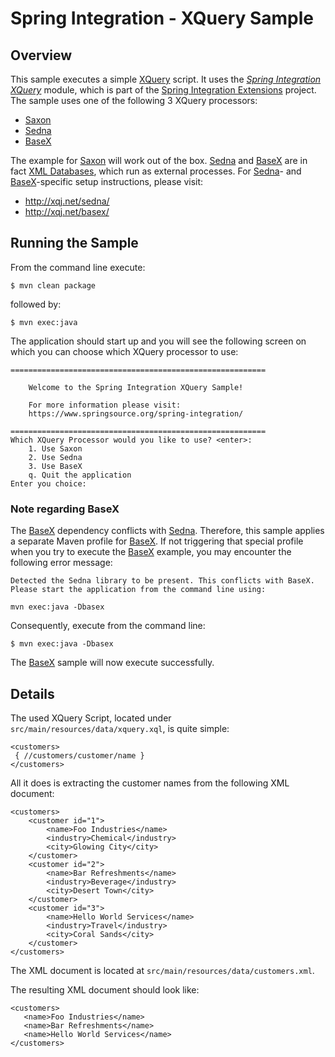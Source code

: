 Spring Integration - XQuery Sample
==================================

## Overview

This sample executes a simple [XQuery][] script. It uses the *[Spring Integration XQuery][]* module, which is part of the [Spring Integration Extensions][] project. The sample uses one of the following 3 XQuery processors:

* [Saxon][]
* [Sedna][]
* [BaseX][]

The example for [Saxon][] will work out of the box. [Sedna][] and [BaseX][] are in fact [XML Databases][], which run as external processes. For [Sedna][]- and [BaseX][]-specific setup instructions, please visit:

* http://xqj.net/sedna/
* http://xqj.net/basex/

## Running the Sample

From the command line execute:

	$ mvn clean package

followed by:

	$ mvn exec:java

The application should start up and you will see the following screen on which you can choose which XQuery processor to use:

	=========================================================

	    Welcome to the Spring Integration XQuery Sample!

	    For more information please visit:
	    https://www.springsource.org/spring-integration/

	=========================================================
	Which XQuery Processor would you like to use? <enter>:
		1. Use Saxon
		2. Use Sedna
		3. Use BaseX
		q. Quit the application
	Enter you choice:

### Note regarding BaseX

The [BaseX][] dependency conflicts with [Sedna][]. Therefore, this sample applies a separate Maven profile for [BaseX][]. If not triggering that special profile when you try to execute the [BaseX][] example, you may encounter the following error message:

	Detected the Sedna library to be present. This conflicts with BaseX. Please start the application from the command line using:

	mvn exec:java -Dbasex

Consequently, execute from the command line:

	$ mvn exec:java -Dbasex

The [BaseX][] sample will now execute successfully.

## Details

The used XQuery Script, located under `src/main/resources/data/xquery.xql`, is quite simple:

	<customers>
	 { //customers/customer/name }
	</customers>

All it does is extracting the customer names from the following XML document:

	<customers>
		<customer id="1">
			<name>Foo Industries</name>
			<industry>Chemical</industry>
			<city>Glowing City</city>
		</customer>
		<customer id="2">
			<name>Bar Refreshments</name>
			<industry>Beverage</industry>
			<city>Desert Town</city>
		</customer>
		<customer id="3">
			<name>Hello World Services</name>
			<industry>Travel</industry>
			<city>Coral Sands</city>
		</customer>
	</customers>


The XML document is located at `src/main/resources/data/customers.xml`.

The resulting XML document should look like:

	<customers>
	   <name>Foo Industries</name>
	   <name>Bar Refreshments</name>
	   <name>Hello World Services</name>
	</customers>

[Saxon]: http://saxon.sourceforge.net/
[Sedna]: https://www.sedna.org/
[BaseX]: http://basex.org/
[Spring Integration XQuery]: https://github.com/SpringSource/spring-integration-extensions/tree/master/spring-integration-xquery
[Spring Integration Extensions]: https://github.com/SpringSource/spring-integration-extensions
[XML Databases]: https://en.wikipedia.org/wiki/XML_database
[XQuery]: https://en.wikipedia.org/wiki/XQuery